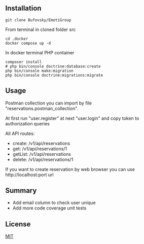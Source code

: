 ## Installation
```
git clone Bufovsky/EmotiGroup
```
From terminal in cloned folder src 

```
cd .docker
docker compose up -d
```
In docker terminal PHP container

```
composer install 
# php bin/console doctrine:database:create
php bin/console make:migration
php bin/console doctrine:migrations:migrate
```

## Usage

Postman collection you can import by file "reservations.postman_collection".

At first run "user.register" at next "user.login" and copy token to authorization queries

All API routes:
- create: /v1/api/reservations
- get: /v1/api/reservations/1
- getList: /v1/api/reservations
- delete: /v1/api/reservations/1

If you want to create reservation by web browser you can use http://localhost:port url

## Summary

- Add email column to check user unique
- Add more code coverage unit tests

## License

[MIT](https://choosealicense.com/licenses/mit/)
